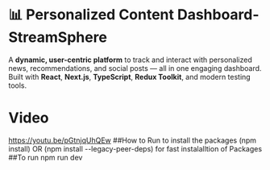 # 📊 Personalized Content Dashboard-StreamSphere
A **dynamic, user-centric platform** to track and interact with personalized news, recommendations, and social posts — all in one engaging dashboard.  
Built with **React**, **Next.js**, **TypeScript**, **Redux Toolkit**, and modern testing tools.

# Video
https://youtu.be/pGtnjqUhQEw
##How to Run
to install the packages 
(npm install) OR (npm install --legacy-peer-deps) for fast instalalltion of Packages
##To run
npm run dev 
